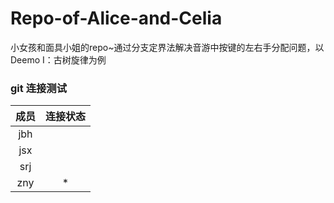 # Repo-of-Alice-and-Celia
小女孩和面具小姐的repo~通过分支定界法解决音游中按键的左右手分配问题，以Deemo I：古树旋律为例

### git 连接测试

|成员|连接状态|
|:--:|:--:|
|jbh||
|jsx||
|srj||
|zny|*|
